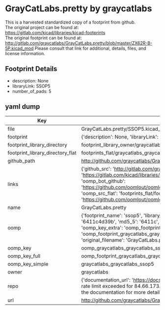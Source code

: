 # GrayCatLabs.pretty by graycatlabs  
This is a harvested standardized copy of a footprint from github.  
The original project can be found at:  
https://gitlab.com/kicad/libraries/kicad-footprints  
The original footprint can be found at:
http://gitlab.com/graycatlabs/GrayCatLabs.pretty/blob/master/ZX62R-B-5P.kicad_mod
Please consult that link for additional, details, files, and license information.  
## Footprint Details
* description: None  
* libraryLink: SSOP5  
* number_of_pads: 5  
## yaml dump  
| Key | Value |  
| --- | --- |  
| file | GrayCatLabs.pretty/SSOP5.kicad_mod |  
| footprint | {'description': None, 'libraryLink': 'SSOP5', 'number_of_pads': 5} |  
| footprint_library_directory | footprint_library_owner/graycatlabs_GrayCatLabs.pretty |  
| footprint_library_directory_flat | footprints_flat/graycatlabs_graycatlabs_ssop5/working |  
| github_path | http://github.com/graycatlabs/GrayCatLabs.pretty/blob/master/SSOP5.kicad_mod |  
| links | {'github_src': 'http://gitlab.com/graycatlabs/GrayCatLabs.pretty/blob/master/ZX62R-B-5P.kicad_mod', 'github_src_repo': 'https://gitlab.com/kicad/libraries/kicad-footprints', 'oomp_bot': 'footprints/graycatlabs_graycatlabs_ssop5/working', 'oomp_bot_github': 'https://github.com/oomlout/oomlout_oomp_footprint_bot/tree/main/footprints/graycatlabs_graycatlabs_ssop5/working', 'oomp_src_flat': 'footprints_flat/footprints_flat/graycatlabs_graycatlabs_ssop5/working', 'oomp_src_flat_github': 'https://github.com/oomlout/oomlout_oomp_footprint_src/tree/main/footprints_flat/graycatlabs_graycatlabs_ssop5/working'} |  
| name | GrayCatLabs.pretty |  
| oomp | {'footprint_name': 'ssop5', 'library_name': 'graycatlabs', 'md5': '6411c4d39b53be21035683f5e12c518f', 'md5_10': '6411c4d39b', 'md5_5': '6411c', 'md5_6': '6411c4', 'oomp_key': 'oomp_graycatlabs_graycatlabs_ssop5', 'oomp_key_extra': 'oomp_footprint_graycatlabs_graycatlabs_ssop5', 'oomp_key_full': 'oomp_footprint_graycatlabs_graycatlabs_ssop5_6411c4', 'oomp_key_simple': 'graycatlabs_graycatlabs_ssop5', 'original_filename': 'GrayCatLabs.pretty/SSOP5.kicad_mod', 'owner_name': 'graycatlabs'} |  
| oomp_key | oomp_graycatlabs_graycatlabs_ssop5 |  
| oomp_key_full | oomp_footprint_graycatlabs_graycatlabs_ssop5 |  
| oomp_key_simple | graycatlabs_graycatlabs_ssop5 |  
| owner | graycatlabs |  
| repo | {'documentation_url': 'https://docs.github.com/rest/overview/resources-in-the-rest-api#rate-limiting', 'message': "API rate limit exceeded for 84.66.173.59. (But here's the good news: Authenticated requests get a higher rate limit. Check out the documentation for more details.)"} |  
| url | http://github.com/graycatlabs/GrayCatLabs.pretty |  

